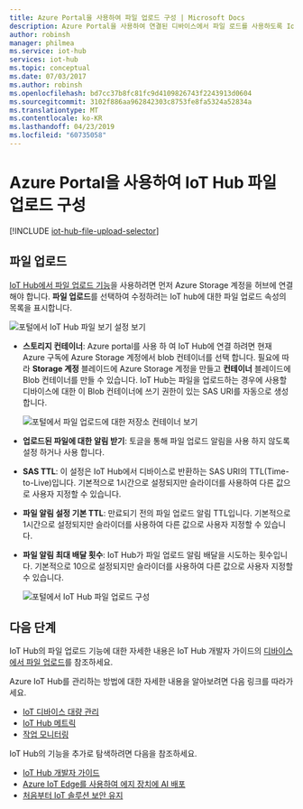 ```yaml
---
title: Azure Portal을 사용하여 파일 업로드 구성 | Microsoft Docs
description: Azure Portal을 사용하여 연결된 디바이스에서 파일 로드를 사용하도록 IoT Hub를 구성하는 방법입니다. 대상 Azure Storage 계정 구성에 대한 정보가 포함됩니다.
author: robinsh
manager: philmea
ms.service: iot-hub
services: iot-hub
ms.topic: conceptual
ms.date: 07/03/2017
ms.author: robinsh
ms.openlocfilehash: bd7cc37b8fc81fc9d4109826743f2243913d0604
ms.sourcegitcommit: 3102f886aa962842303c8753fe8fa5324a52834a
ms.translationtype: MT
ms.contentlocale: ko-KR
ms.lasthandoff: 04/23/2019
ms.locfileid: "60735058"
---
```

# <a name="configure-iot-hub-file-uploads-using-the-azure-portal"></a>Azure Portal을 사용하여 IoT Hub 파일 업로드 구성

[!INCLUDE [iot-hub-file-upload-selector](../../includes/iot-hub-file-upload-selector.md)]

## <a name="file-upload"></a>파일 업로드

[IoT Hub에서 파일 업로드 기능](iot-hub-devguide-file-upload.md)을 사용하려면 먼저 Azure Storage 계정을 허브에 연결해야 합니다. **파일 업로드**를 선택하여 수정하려는 IoT hub에 대한 파일 업로드 속성의 목록을 표시합니다.

![포털에서 IoT Hub 파일 보기 설정 보기](./media/iot-hub-configure-file-upload/file-upload-settings.png)

* **스토리지 컨테이너**: Azure portal를 사용 하 여 IoT Hub에 연결 하려면 현재 Azure 구독에 Azure Storage 계정에서 blob 컨테이너를 선택 합니다. 필요에 따라 **Storage 계정** 블레이드에 Azure Storage 계정을 만들고 **컨테이너** 블레이드에 Blob 컨테이너를 만들 수 있습니다. IoT Hub는 파일을 업로드하는 경우에 사용할 디바이스에 대한 이 Blob 컨테이너에 쓰기 권한이 있는 SAS URI를 자동으로 생성합니다.

   ![포털에서 파일 업로드에 대한 저장소 컨테이너 보기](./media/iot-hub-configure-file-upload/file-upload-container-selection.png)

* **업로드된 파일에 대한 알림 받기**: 토글을 통해 파일 업로드 알림을 사용 하지 않도록 설정 하거나 사용 합니다.

* **SAS TTL**: 이 설정은 IoT Hub에서 디바이스로 반환하는 SAS URI의 TTL(Time-to-Live)입니다. 기본적으로 1시간으로 설정되지만 슬라이더를 사용하여 다른 값으로 사용자 지정할 수 있습니다.

* **파일 알림 설정 기본 TTL**: 만료되기 전의 파일 업로드 알림 TTL입니다. 기본적으로 1시간으로 설정되지만 슬라이더를 사용하여 다른 값으로 사용자 지정할 수 있습니다.

* **파일 알림 최대 배달 횟수**: IoT Hub가 파일 업로드 알림 배달을 시도하는 횟수입니다. 기본적으로 10으로 설정되지만 슬라이더를 사용하여 다른 값으로 사용자 지정할 수 있습니다.

   ![포털에서 IoT Hub 파일 업로드 구성](./media/iot-hub-configure-file-upload/file-upload-selected-container.png)

## <a name="next-steps"></a>다음 단계

IoT Hub의 파일 업로드 기능에 대한 자세한 내용은 IoT Hub 개발자 가이드의 [디바이스에서 파일 업로드](iot-hub-devguide-file-upload.md)를 참조하세요.

Azure IoT Hub를 관리하는 방법에 대한 자세한 내용을 알아보려면 다음 링크를 따라가세요.

* [IoT 디바이스 대량 관리](iot-hub-bulk-identity-mgmt.md)
* [IoT Hub 메트릭](iot-hub-metrics.md)
* [작업 모니터링](iot-hub-operations-monitoring.md)

IoT Hub의 기능을 추가로 탐색하려면 다음을 참조하세요.

* [IoT Hub 개발자 가이드](iot-hub-devguide.md)
* [Azure IoT Edge를 사용하여 에지 장치에 AI 배포](../iot-edge/tutorial-simulate-device-linux.md)
* [처음부터 IoT 솔루션 보안 유지](../iot-fundamentals/iot-security-ground-up.md)
